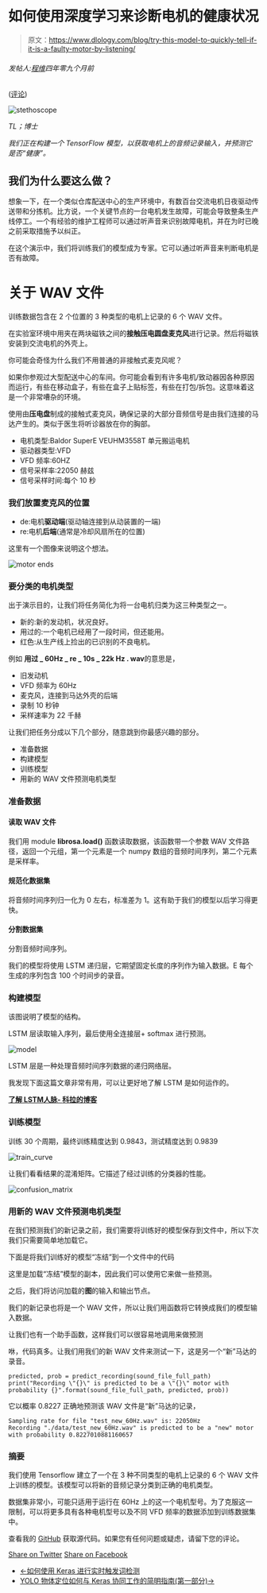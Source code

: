 # 如何使用深度学习来诊断电机的健康状况

> 原文：<https://www.dlology.com/blog/try-this-model-to-quickly-tell-if-it-is-a-faulty-motor-by-listening/>

###### 发帖人:[程维](/blog/author/Chengwei/)四年零九个月前

([评论](/blog/try-this-model-to-quickly-tell-if-it-is-a-faulty-motor-by-listening/#disqus_thread))

![stethoscope](img/d1a9b78b6a2cae6d342a6e0b582adfda.png)

*TL；博士*

*我们正在构建一个 TensorFlow 模型，以获取电机上的音频记录输入，并预测它是否“健康”。*

## 我们为什么要这么做？

想象一下，在一个类似仓库配送中心的生产环境中，有数百台交流电机日夜驱动传送带和分拣机。比方说，一个关键节点的一台电机发生故障，可能会导致整条生产线停工。一个有经验的维护工程师可以通过听声音来识别故障电机，并在为时已晚之前采取措施予以纠正。

在这个演示中，我们将训练我们的模型成为专家。它可以通过听声音来判断电机是否有故障。

# 关于 WAV 文件

训练数据包含在 2 个位置的 3 种类型的电机上记录的 6 个 WAV 文件。

在实验室环境中用夹在两块磁铁之间的**接触压电圆盘麦克风**进行记录。然后将磁铁安装到交流电机的外壳上。

你可能会奇怪为什么我们不用普通的非接触式麦克风呢？

如果你参观过大型配送中心的车间。你可能会看到有许多电机/致动器因各种原因而运行，有些在移动盒子，有些在盒子上贴标签，有些在打包/拆包。这意味着这是一个非常嘈杂的环境。

使用由**压电盘**制成的接触式麦克风，确保记录的大部分音频信号是由我们连接的马达产生的。类似于医生将听诊器放在你的胸部。

*   电机类型:Baldor SuperE VEUHM3558T 单元搬运电机
*   驱动器类型:VFD
*   VFD 频率:60HZ
*   信号采样率:22050 赫兹
*   信号采样时间:每个 10 秒

### 我们放置麦克风的位置

*   de:电机**驱动端**(驱动轴连接到从动装置的一端)
*   re:电机**后端**(通常是冷却风扇所在的位置)

这里有一个图像来说明这个想法。

![motor ends](img/861b5120a5c401bcaafb62b92d6aedef.png)

### 要分类的电机类型

出于演示目的，让我们将任务简化为将一台电机归类为这三种类型之一。

*   新的:新的发动机，状况良好。
*   用过的:一个电机已经用了一段时间，但还能用。
*   红色:从生产线上捡出的已识别的不良电机。

例如  **用过 _ 60Hz _ re _ 10s _ 22k Hz . wav**的意思是，

*   旧发动机
*   VFD 频率为 60Hz
*   麦克风，连接到马达外壳的后端
*   录制 10 秒钟
*   采样速率为 22 千赫

让我们把任务分成以下几个部分，随意跳到你最感兴趣的部分。

*   准备数据
*   构建模型
*   训练模型
*   用新的 WAV 文件预测电机类型

### 准备数据

#### 读取 WAV 文件

我们用 module **librosa.load()** 函数读取数据，该函数带一个参数 WAV 文件路径，返回一个元组，第一个元素是一个 numpy 数组的音频时间序列，第二个元素是采样率。

#### 规范化数据集

将音频时间序列归一化为 0 左右，标准差为 1。这有助于我们的模型以后学习得更快。

#### 分割数据集

分割音频时间序列。

我们的模型将使用 LSTM 递归层，它期望固定长度的序列作为输入数据。E 每个生成的序列包含 100 个时间步的录音。

### 构建模型

该图说明了模型的结构。

LSTM 层读取输入序列，最后使用全连接层+ softmax 进行预测。

![model](img/a067165e64ba70e8ea4e8ed15806ecfd.png)

LSTM 层是一种处理音频时间序列数据的递归网络层。

我发现下面这篇文章非常有用，可以让<g class="gr_ gr_1862 gr-alert gr_gramm gr_inline_cards gr_disable_anim_appear Grammar only-ins doubleReplace replaceWithoutSep" data-gr-id="1862" id="1862">更好地</g>了解 LSTM 是如何运作的。

**[**了解 LSTM**人脉- <g class="gr_ gr_104 gr-alert gr_spell gr_inline_cards gr_disable_anim_appear ContextualSpelling" data-gr-id="104" id="104">科拉的</g>博客](https://colah.github.io/posts/2015-08-Understanding-LSTMs/)**

### 训练模型

训练 30 个周期，最终训练精度达到 0.9843，测试精度达到 0.9839

![train_curve](img/0df053ad51f2d526ffe3cad5d61df676.png)

让我们看看结果的混淆矩阵。它描述了经过训练的分类器的性能。

![confusion_matrix](img/25e3bd7d82e8154471e5d966b5d80d04.png)

### 用新的 WAV 文件预测电机类型

在我们预测我们的新记录之前，我们需要将训练好的模型保存到文件中，所以下次我们只需要简单地加载它。

下面是将我们训练好的模型“冻结”到一个文件中的代码

这里是加载“冻结”模型的副本，因此我们可以使用它来做一些预测。

之后，我们将访问加载的**图**的输入和输出节点。

我们的新记录也将是一个 WAV 文件，所以让我们用函数将它转换成我们的模型输入数据。

让我们也有一个助手函数，这样我们可以很容易地调用来做预测

咻，代码真多。让我们用我们的新 WAV 文件来测试一下，这是另一个“新”马达的录音。

```
predicted, prob = predict_recording(sound_file_full_path)
print("Recording \"{}\" is predicted to be a \"{}\" motor with probability {}".format(sound_file_full_path, predicted, prob))
```

它以概率 0.8227 正确地预测该 WAV 文件是“新”马达的记录，

```
Sampling rate for file "test_new_60Hz.wav" is: 22050Hz
Recording "./data/test_new_60Hz.wav" is predicted to be a "new" motor with probability 0.8227010881160657
```

### 摘要

我们使用 Tensorflow 建立了一个在 3 种不同类型的电机上记录的 6 个 WAV 文件上训练的模型。该模型可以将新的音频记录分类到正确的电机类型。

数据集非常小，可能只适用于运行在 60Hz 上的这一个电机型号。为了克服这一限制，可以将更多具有各种电机型号以及不同 VFD 频率的数据添加到训练数据集中。

查看我的 [GitHub](https://github.com/Tony607/Acoustic_Diagnosis) 获取源代码。如果您有任何问题或疑虑，请留下您的评论。

[Share on Twitter](https://twitter.com/intent/tweet?url=https%3A//www.dlology.com/blog/try-this-model-to-quickly-tell-if-it-is-a-faulty-motor-by-listening/&text=How%20to%20use%20Deep%20Learning%20to%20diagnose%20health%20of%20a%20Motor) [Share on Facebook](https://www.facebook.com/sharer/sharer.php?u=https://www.dlology.com/blog/try-this-model-to-quickly-tell-if-it-is-a-faulty-motor-by-listening/)

*   [←如何使用 Keras 进行实时触发词检测](/blog/how-to-do-real-time-trigger-word-detection-with-keras/)
*   [YOLO 物体定位如何与 Keras 协同工作的简明指南(第一部分)→](/blog/gentle-guide-on-how-yolo-object-localization-works-with-keras/)